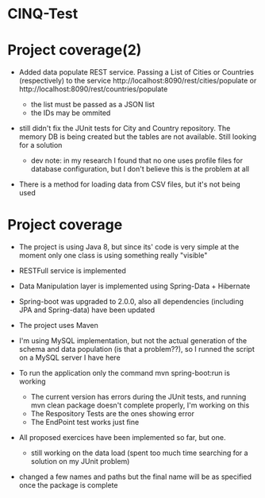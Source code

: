 # CINQ-Test

# Project coverage(2)

- Added data populate REST service. Passing a List of Cities or Countries (respectively) to the service http://localhost:8090/rest/cities/populate or http://localhost:8090/rest/countries/populate
   + the list must be passed as a JSON list
   + the IDs may be ommited

- still didn't fix the JUnit tests for City and Country repository. The memory DB is being created but the tables are not available. Still looking for a solution
   + dev note: in my research I found that no one uses profile files for database configuration, but I don't believe this is the problem at all

- There is a method for loading data from CSV files, but it's not being used

# Project coverage

- The project is using Java 8, but since its' code is very simple at the moment only one class is using something really "visible"
- RESTFull service is implemented
- Data Manipulation layer is implemented using Spring-Data + Hibernate
- Spring-boot was upgraded to 2.0.0, also all dependencies (including JPA and Spring-data) have been updated
- The project uses Maven

- I'm using MySQL implementation, but not the actual generation of the schema and data population (is that a problem??), so I runned the script on a MySQL server I have here
- To run the application only the command mvn spring-boot:run is working
   + The current version has errors during the JUnit tests, and running mvn clean package doesn't complete properly, I'm working on this
   + The Respository Tests are the ones showing error
   + The EndPoint test works just fine
- All proposed exercices have been implemented so far, but one.
   + still working on the data load (spent too much time searching for a solution on my JUnit problem)
- changed a few names and paths but the final name will be as specified once the package is complete
